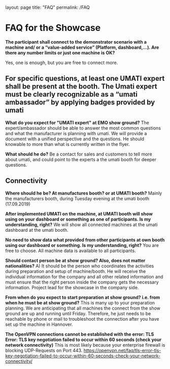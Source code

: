 layout: page
title: "FAQ"
permalink: /FAQ

# FAQ for the Showcase

**The participant shall connect to the demonstrator scenario with a machine and/ or a “value-added service” (Platform, dashboard,…). Are there any number limits or just one machine is OK?**

Yes, one is enough, but you are free to connect more.

## For specific questions, at least one UMATI expert shall be present at the booth. The Umati expert must be clearly recognizable as a “umati ambassador” by applying badges provided by umati

**What do you expect for "UMATI expert" at EMO show ground?**
The expert/ambassador should be able to answer the most common questions and what the manufacturer is planning with umati. We will provide a document with a unified perspective and the questions. He should knowable to more than what is currently written in the flyer.

**What should he do?**
Be a contact for sales and customers to tell more about umati, and could point to the experts a the umati booth for deeper questions.

## Connectivity

**Where should he be? At manufactures booth? or at UMATI booth?**
Mainly the manufacturers booth, during Tuesday evening at the umati booth (17.09.2019)

**After implemented UMATI on the machine, at UMATI booth will show using on your dashboard or something as one of participants. Is my understanding, right?**
We will show all connected machines at the umati dashboard at the umati booth.

**No need to show data what provided from other participants at own booth using our dashboard or something. Is my understanding, right?**
You are free to choose. All machine data is available to all participants.

**Should contact person be at show ground? Also, does not matter nationalities?**
A) It should be the person who coordinates the activities during preparation and setup of machine/booth. He will receive the individual information for the company and all other related information and must ensure that the right person inside the company gets the necessary information. Project lead for the showcase in the company side.

**From when do you expect to start preparation at show ground? i.e. from when he must be at show ground?**
This is many up to your preparation planning. We are anticipating that all machines the connect from the show ground are up and running until Friday. Therefore, he just needs to be reachable by phone or mail to troubleshoot the connection after you have set up the machine in Hannover.

**The OpenVPN connections cannot be established with the error: TLS Error: TLS key negotiation failed to occur within 60 seconds (check your network connectivity)**
This is most likely because your enterprise firewall is blocking UDP-Requests on Port 443.
<https://openvpn.net/faq/tls-error-tls-key-negotiation-failed-to-occur-within-60-seconds-check-your-network-connectivity/>
